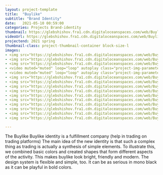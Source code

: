 ```yaml
---
layout: project-template
title:  "Buylike"
subtitle: "Brand Identity"
date:   2021-05-10 00:59:00
categories: Projects Brand-identity
thumbnail: https://glebshishov.fra1.cdn.digitaloceanspaces.com/web/Buylike/Buylike-thumbnail.png
videoUrl: https://glebshishov.fra1.cdn.digitaloceanspaces.com/web/Buylike/Buylike-anim-knot.mp4
projectend: 2021 spring
thumbnail-class: project-thumbnail-container block-size-l
images:
- <img src="https://glebshishov.fra1.cdn.digitaloceanspaces.com/web/Buylike/Buylike-1.webp" class="project-img-parameters img-size-full" alt="Buylike-1">
- <img src="https://glebshishov.fra1.cdn.digitaloceanspaces.com/web/Buylike/Buylike-2.webp" class="project-img-parameters img-size-full" alt="Buylike-2">
- <img src="https://glebshishov.fra1.cdn.digitaloceanspaces.com/web/Buylike/Buylike-3.webp" class="project-img-parameters img-size-full" alt="Buylike-3">
- <video muted="muted" loop="loop" autoplay class="project-img-parameters img-size-tri"> <source src="https://glebshishov.fra1.cdn.digitaloceanspaces.com/web/Buylike/Buylike-anim-line.mp4"></video>
- <video muted="muted" loop="loop" autoplay class="project-img-parameters img-size-tri"> <source src="https://glebshishov.fra1.cdn.digitaloceanspaces.com/web/Buylike/Buylike-anim-cube.mp4"></video>
- <img src="https://glebshishov.fra1.cdn.digitaloceanspaces.com/web/Buylike/Buylike-4.webp" class="project-img-parameters img-size-full" alt="Buylike-4">
- <img src="https://glebshishov.fra1.cdn.digitaloceanspaces.com/web/Buylike/Buylike-5.webp" class="project-img-parameters img-size-full" alt="Buylike-5">
- <img src="https://glebshishov.fra1.cdn.digitaloceanspaces.com/web/Buylike/Buylike-6.webp" class="project-img-parameters img-size-full" alt="Buylike-6">
- <img src="https://glebshishov.fra1.cdn.digitaloceanspaces.com/web/Buylike/Buylike-7.webp" class="project-img-parameters img-size-full" alt="Buylike-7">
- <img src="https://glebshishov.fra1.cdn.digitaloceanspaces.com/web/Buylike/Buylike-8.webp" class="project-img-parameters img-size-full" alt="Buylike-8">
- <img src="https://glebshishov.fra1.cdn.digitaloceanspaces.com/web/Buylike/Buylike-9.webp" class="project-img-parameters img-size-full" alt="Buylike-9">
- <img src="https://glebshishov.fra1.cdn.digitaloceanspaces.com/web/Buylike/Buylike-10.webp" class="project-img-parameters img-size-full" alt="Buylike-10">
- <img src="https://glebshishov.fra1.cdn.digitaloceanspaces.com/web/Buylike/Buylike-11.webp" class="project-img-parameters img-size-full" alt="Buylike-11">
- <img src="https://glebshishov.fra1.cdn.digitaloceanspaces.com/web/Buylike/Buylike-12.webp" class="project-img-parameters img-size-full" alt="Buylike-12">
- <img src="https://glebshishov.fra1.cdn.digitaloceanspaces.com/web/Buylike/Buylike-13.webp" class="project-img-parameters img-size-full" alt="Buylike-13">

---
```

The Buylike Buylike identity is a fulfillment company (help in trading on trading platforms) The main idea of the new identity is that such a complex thing as trading is actually a synthesis of simple elements. To illustrate this, we combined basic colors and created shapes that form different aspects of the activity. This makes buylike look bright, friendly and modern. The design system is flexible and simple, too. It can be as serious in mono black as it can be playful in bold colors.
